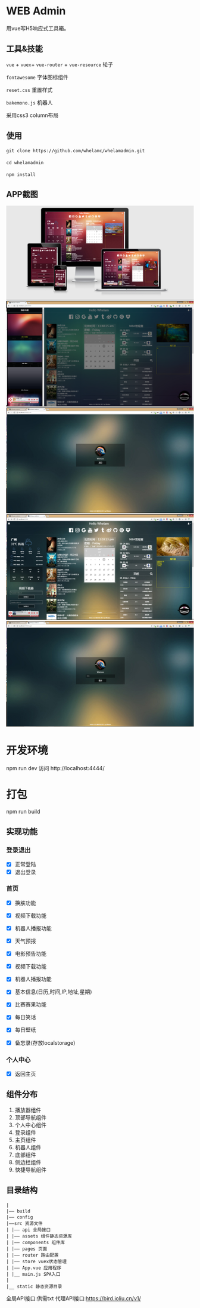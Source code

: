 # WEB Admin
用vue写H5响应式工具箱。

## 工具&技能
`vue` + `vuex`+ `vue-router` + `vue-resource` 轮子

`fontawesome` 字体图标组件

`reset.css` 重置样式

`bakemono.js` 机器人

采用css3 column布局

## 使用
```
git clone https://github.com/whelamc/whelamadmin.git

cd whelamadmin

npm install 

```

## APP截图
![](https://raw.githubusercontent.com/whelamc/whelamadmin/master/screenshot/20170602114532.png)
![](https://raw.githubusercontent.com/whelamc/whelamadmin/master/screenshot/20170602114829.png)
![](https://raw.githubusercontent.com/whelamc/whelamadmin/master/screenshot/20170602120304.png)
![](https://raw.githubusercontent.com/whelamc/whelamadmin/master/screenshot/20170602120315.png)
![](https://raw.githubusercontent.com/whelamc/whelamadmin/master/screenshot/20170602120322.png)

# 开发环境
npm run dev
访问 http://localhost:4444/

# 打包
npm run build

## 实现功能
### 登录退出
- [x] 正常登陆
- [x] 退出登录

### 首页
- [x] 换肤功能
- [x] 视频下载功能
- [x] 机器人播报功能
- [x] 天气预报
- [x] 电影预告功能
- [x] 视频下载功能
- [x] 机器人播报功能
- [x] 基本信息(日历,时间,IP,地址,星期)
- [x] 比赛赛果功能
- [x] 每日笑话
- [x] 每日壁纸
- [x] 备忘录(存放localstorage)


### 个人中心
- [x] 返回主页


## 组件分布
1.  播放器组件
2.  顶部导航组件
3.  个人中心组件
4.  登录组件
5.  主页组件
6.  机器人组件
7.  底部组件
8.  侧边栏组件
9.  快捷导航组件

## 目录结构

```
|
|—— build 
|—— config
|——src 资源文件
| |—— api 全局接口
| |—— assets 组件静态资源库
| |—— components 组件库
| |—— pages 页面
| |—— router 路由配置
| |—— store vuex状态管理
| |—— App.vue 应用程序
| |__ main.js SPA入口
|
|__ static 静态资源目录

```


全局API接口:供需txt
代理API接口:https://bird.ioliu.cn/v1/
